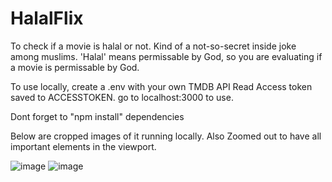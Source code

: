 # HalalFlix
To check if a movie is halal or not. Kind of a not-so-secret inside joke among muslims. 'Halal' means permissable by God, so you are evaluating if a movie is permissable by God.

To use locally, create a .env with your own TMDB API Read Access token saved to ACCESSTOKEN. go to localhost:3000 to use.

Dont forget to "npm install" dependencies

Below are cropped images of it running locally. Also Zoomed out to have all important elements in the viewport.

![image](https://github.com/SpicyMcSpice1938/HalalFlix/assets/85662816/2ddd53fa-41e1-4d89-9472-fcc0717403ee)
![image](https://github.com/SpicyMcSpice1938/HalalFlix/assets/85662816/e2ca318a-b8d3-44cc-b948-574952b007e5)

